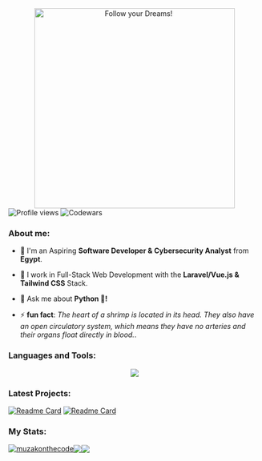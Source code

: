 <div style="text-align: center;"> 
  <img width="400" src="https://readme-typing-svg.herokuapp.com?font=JetBrains+Mono&weight=600&size=30&duration=2500&color=00f200&width=535&lines=Hi,+I'm+Muhammad;I+love+Computers.;WBU?;let's+Connect!"  alt="Follow your Dreams!"/>
</div>

<div algin="left">
<img src="https://komarev.com/ghpvc/?username=muzakonthecode&color=green" alt="Profile views" />
<img src="https://www.codewars.com/users/muzakonthecode/badges/micro" alt="Codewars"/>
</div>
  
<div>
  <h3 align="left">About me:</h3>

  - 👨 I'm an Aspiring **Software Developer & Cybersecurity Analyst** from **Egypt**.

  - 🔭 I work in Full-Stack Web Development with the **Laravel/Vue.js & Tailwind CSS** Stack.

  - 💬 Ask me about **Python 🐍!**

  - ⚡ **fun fact**: *The heart of a shrimp is located in its head. They also have an open circulatory system, which means they have no arteries and their organs float directly in blood.*.
</div>

<div>
  <h3 align="left">Languages and Tools:</h3>
    <p align="center">
      <a href="https://github.com/muzakonthecode">
        <img src="https://skillicons.dev/icons?i=html,css,tailwind,js,vue,php,laravel,mysql,cs,python,git" />
      </a>
    </p>
</div>

### Latest Projects: 

[![Readme Card](https://github-readme-stats.vercel.app/api/pin/?username=muzakonthecode&repo=My-DSA&theme=gotham&hide_border=true)](https://github.com/muzakonthecode/My-DSA)
[![Readme Card](https://github-readme-stats.vercel.app/api/pin/?username=muzakonthecode&repo=toedoe-list-vue&theme=gotham&hide_border=true)](https://github.com/muzakonthecode/toedoe-list-vue)

### My Stats:

<div align="left">
<a href="https://github.com/muzakonthecode"><img align="center" src="https://github-readme-streak-stats.herokuapp.com/?user=muzakonthecode&theme=gotham&hide_border=true" alt="muzakonthecode" /></a><a href="https://github.com/muzakonthecode"><img align="center" src="https://github-readme-stats.vercel.app/api?username=muzakonthecode&theme=gotham&show_icons=true&hide_border=true" /></a><a href="https://github.com/muzakonthecode"><img align="center" src="https://github-readme-stats.vercel.app/api/top-langs/?username=muzakonthecode&theme=gotham&layout=compact&hide_border=true" /></a> 
</div>
